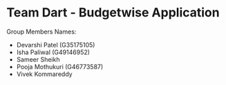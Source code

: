 # Team Dart - Budgetwise Application

Group Members Names:
- Devarshi Patel (G35175105)
- Isha Paliwal (G49146952)
- Sameer Sheikh
- Pooja Mothukuri (G46773587)
- Vivek Kommareddy
